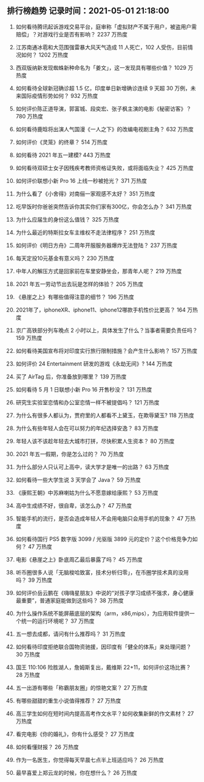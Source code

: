 
## 排行榜趋势 记录时间：2021-05-01 21:18:00
  
  1. 如何看待腾讯起诉游戏交易平台，庭审称「虚拟财产不属于用户，被盗用户需赔偿」？对游戏行业是否有影响？ 2237 万热度
    
  2. 江苏南通冰雹和大范围强雷暴大风天气造成 11 人死亡，102 人受伤，目前情况如何？ 1202 万热度
    
  3. 西双版纳新发现蜘蛛新种命名为「姜文」，这一发现具有哪些价值？ 1029 万热度
    
  4. 如何看待全球新冠确诊超 1.5 亿，印度单日新增确诊连续 9 天超 30 万例，未来国际疫情形势如何？ 932 万热度
    
  5. 如何评价陈正道导演，郭富城、段奕宏、张子枫主演的电影《秘密访客》？ 780 万热度
    
  6. 如何看待鹿晗将出演人气国漫《一人之下》的改编电视剧主角？ 632 万热度
    
  7. 如何评价《灵笼》的终章？ 514 万热度
    
  8. 如何看待 2021 年五一建模? 443 万热度
    
  9. 如何看待双硕士女子因残疾考教师资格证失败，或将面临失业？ 425 万热度
    
  10. 如何评价联想小新 Pro 16 上线一秒被抢光？ 371 万热度
    
  11. 为什么看了《小舍得》对南俪一家观感不太好？ 351 万热度
    
  12. 吃早饭时你爸爸突然告诉你其实你们家有300亿，你会怎么办？ 341 万热度
    
  13. 为什么应届生的身份这么值钱？ 325 万热度
    
  14. 为什么最近的特斯拉女车主维权不走法律程序？ 251 万热度
    
  15. 如何评价《明日方舟》二周年开服服务器爆炸无法登陆？ 237 万热度
    
  16. 每天定投10元基金有意义吗？ 230 万热度
    
  17. 中年人的解压方式是回家前在车里安静坐会，那青年人呢？ 219 万热度
    
  18. 2021 年五一劳动节出去玩是怎样的体验？ 205 万热度
    
  19. 《悬崖之上》有哪些值得注意的细节？ 196 万热度
    
  20. 2021年了，iphoneXR、iphone11、iphone12哪款手机性价比更高？ 164 万热度
    
  21. 京广高铁部分列车晚点 2 小时以上，具体发生了什么？当事者需要负责任吗？ 159 万热度
    
  22. 如何看待美国宣布将对印度实行旅行限制措施？会产生什么影响？ 157 万热度
    
  23. 如何评价 24 Entertainment 研发的游戏《永劫无间》? 144 万热度
    
  24. 买了 AirTag 后，你准备放到哪里？ 139 万热度
    
  25. 如何看待 5 月 1 日联想小新 Pro 16 开售秒没？ 131 万热度
    
  26. 研究生实验室恋情和办公室恋情一样不被提倡吗？ 121 万热度
    
  27. 为什么有很多人都认为，贾府里的人都看不上黛玉，在欺辱黛玉? 118 万热度
    
  28. 为什么有些年轻人会在可以努力的年纪选择安逸？ 83 万热度
    
  29. 年轻人该不该趁年轻去大城市打拼，尽快积累人生资本？ 80 万热度
    
  30. 2021 年五一假期，你是怎么过的？ 70 万热度
    
  31. 为什么部分人只认可上高中，读大学才是唯一的出路？ 63 万热度
    
  32. 如何看待一些大学生说 3 天学会了 Java？ 59 万热度
    
  33. 《康熙王朝》中苏麻喇姑为什么不愿意嫁给康熙？ 53 万热度
    
  34. 高中生成绩不好，很自卑，该怎么办？ 47 万热度
    
  35. 智能手机的流行，是否会造成年轻人不会用电脑只会用手机的现象？ 47 万热度
    
  36. 如何看待国行 PS5 数字版 3099 / 光驱版 3899 元的定价？这个价格竞争力如何？ 47 万热度
    
  37. 电影《悬崖之上》卧底周乙最后暴露了吗？ 45 万热度
    
  38. 听币圈很多人说「无脑梭哈致富，技术分析归零」，在币圈学技术真的没用吗？ 39 万热度
    
  39. 如何评价岳云鹏在《嗨嗨星朋友》中说的“对孩子学习成绩不强求，身心健康最重要”，普通家庭能做到这些吗？ 38 万热度
    
  40. 为什么操作系统不能屏蔽底层的架构（arm，x86,mips），为应用软件提供一个统一的运行环境呢？ 37 万热度
    
  41. 五一想去成都，请问有什么推荐吗？ 31 万热度
    
  42. 如何看待印度拒绝联合国物资驰援，因印度有「健全的体系」来处理问题？ 30 万热度
    
  43. 国王 110:106 险胜湖人，詹姆斯复出，戴维斯 22+11，如何评价这场比赛？ 28 万热度
    
  44. 五一出游有哪些「称霸朋友圈」的惊艳文案？ 27 万热度
    
  45. 有哪些甜甜的重生小说值得推荐？ 27 万热度
    
  46. 高三学生如何在短时间内提高高考作文水平？如何收集新鲜的作文素材？ 27 万热度
    
  47. 看完电影《你的婚礼》，你有什么感受？ 27 万热度
    
  48. 如何看懂财报？ 26 万热度
    
  49. 作为一名医生，你觉得每天早晨七点半上班适应吗？ 26 万热度
    
  50. 最早喜爱上郑云龙的时候，你在想什么？ 26 万热度
    